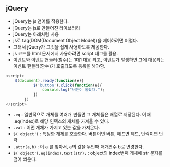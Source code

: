 ## jQuery
- jQuery는 js 언어를 적용한다.
- jQuery는 js로 만들어진 라이브러리
- jQuery는 아래처럼 사용
- js로 tag(DOM(Document Object Model))을 제어하려면 어렵다.
- 그래서 jQuery가 그것을 쉽게 사용하도록 제공한다.
- js 코드를 html 문서에서 사용하려면 script 태그를 활용.
- 이벤트와 이벤트 핸들러(함수)는 1대1 대응 되고, 이벤트가 발생하면 그에 대응되는 이벤트 핸들러(함수)가 호출되도록 등록을 해야함.

```js
<script>
    $(document).ready(function(e){ 
            $('button').click(function(e){
                console.log("버튼이 눌렸다.");
            })
        })
</script>
```

- <code>.eq</code> : 일반적으로 개체를 여러개 만들면 그 개체들은 배열로 저장된다. 이때 .eq(index)로 해당 인덱스의 개체를 가져올 수 있다.
- <code>.val</code> : 어떤 개체가 가지고 있는 값을 가져온다.
- <code>$('object')</code> : 특정한 개체를 호출한다. 버튼이면 버튼, 헤드면 헤드, 단락이면 단락
- <code>.attr(a,b)</code> : 이 a 를 찾아서, a의 값을 두번째 매개변수 b로 변경한다.
- <code>$('object').eq(index).text(str);</code> : object의 index번째 개체에 str 문자를 덮어 씌운다.